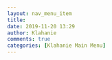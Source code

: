 ```yaml
---
layout: nav_menu_item
title: 
date: 2019-11-20 13:29
author: Klahanie
comments: true
categories: [Klahanie Main Menu]
---
```

 
